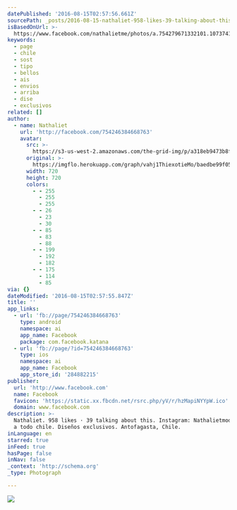```yaml
---
datePublished: '2016-08-15T02:57:56.661Z'
sourcePath: _posts/2016-08-15-nathaliet-958-likes-39-talking-about-this-instagram-nat.md
isBasedOnUrl: >-
  https://www.facebook.com/nathalietme/photos/a.754279671332101.1073741827.754246384668763/1178553818904682/?type=1&theater
keywords:
  - page
  - chile
  - sost
  - tipo
  - bellos
  - ais
  - envios
  - arriba
  - dise
  - exclusivos
related: []
author:
  - name: Nathaliet
    url: 'http://facebook.com/754246384668763'
    avatar:
      src: >-
        https://s3-us-west-2.amazonaws.com/the-grid-img/p/a318eb9473b8f759583a74ac0d99c9052ea69d00.jpg
      original: >-
        https://imgflo.herokuapp.com/graph/vahj1ThiexotieMo/baedbe99f05af193329022ff176beab3/noop.jpg?input=https%3A%2F%2Fscontent.xx.fbcdn.net%2Fv%2Ft1.0-9%2Fp720x720%2F13770269_1178553818904682_7177733468427003187_n.jpg%3Foh%3Daecf58d3e98e2db28458d170ea482193%26oe%3D585023CA
      width: 720
      height: 720
      colors:
        - - 255
          - 255
          - 255
        - - 26
          - 23
          - 30
        - - 85
          - 83
          - 88
        - - 199
          - 192
          - 182
        - - 175
          - 114
          - 85
via: {}
dateModified: '2016-08-15T02:57:55.847Z'
title: ''
app_links:
  - url: 'fb://page/754246384668763'
    type: android
    namespace: ai
    app_name: Facebook
    package: com.facebook.katana
  - url: 'fb://page/?id=754246384668763'
    type: ios
    namespace: ai
    app_name: Facebook
    app_store_id: '284882215'
publisher:
  url: 'http://www.facebook.com'
  name: Facebook
  favicon: 'https://static.xx.fbcdn.net/rsrc.php/yV/r/hzMapiNYYpW.ico'
  domain: www.facebook.com
description: >-
  Nathaliet. 958 likes · 39 talking about this. Instagram: Nathalietmoda Envios
  a todo chile. Diseños exclusivos. Antofagasta, Chile.
inLanguage: en
starred: true
inFeed: true
hasPage: false
inNav: false
_context: 'http://schema.org'
_type: Photograph

---
```

![](https://s3-us-west-2.amazonaws.com/the-grid-img/p/a318eb9473b8f759583a74ac0d99c9052ea69d00.jpg)